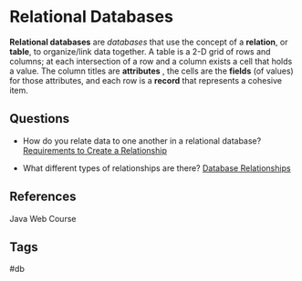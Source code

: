 # Relational Databases

**Relational databases** are *databases* that use the concept of a 
**relation**, or **table**, to organize/link data together. A table is a 
2-D grid of rows and columns; at each intersection of a row and a column 
exists a cell that holds a value. The column titles are **attributes** 
, the cells are the **fields** (of values) for those attributes, and each row 
is a **record** that represents a cohesive item.   

## Questions
* How do you relate data to one another in a relational database?
[Requirements to Create a Relationship](../202211160534) 

* What different types of relationships are there?
[Database Relationships](../202211160536)

## References
Java Web Course

## Tags
#db
